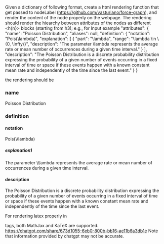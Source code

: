 Given a dictionary of following format, create a html rendering function that get passed to nodeLabel (https://github.com/vasturiano/force-graph), and render the content of the node properly on the webpage. The rendering should render the hiearchy between attributes of the nodes as different <h{n}> blocks (starting from h3); e.g.,
for Input example
  "attributes": {
    "name": "Poisson Distribution",
    "aliases": null,
    "definition": {
      "notation": "Pois(\\lambda)",
      "explanation": [
        {
          "part": "\\lambda",
          "range": "\\lambda \\in \\{0, \\infty\\}",
          "description": "The parameter \\lambda represents the average rate or mean number of occurrences during a given time interval."
        }
      ],
      "description": "The Poisson Distribution is a discrete probability distribution expressing the probability of a given number of events occurring in a fixed interval of time or space if these events happen with a known constant mean rate and independently of the time since the last event."
    }
  }

the rendering should be
<h3>name</h3>
<p>Poisson Distribution</p>
<!-- <h4>aliases</h4> -->
<!-- note that there is no aliases in this example, so this section is skipped -->
<h3>definition</h3>
<h4>notation</h4>
<p>Pois(\\lambda)</p>
<h5>explanation1</h5>
<p>The parameter \\lambda represents the average rate or mean number of occurrences during a given time interval.</p>
<!-- <h5>explanation2</h5>
... more if there are more than 1 -->
<h4>description</h4>
<p>The Poisson Distribution is a discrete probability distribution expressing the probability of a given number of events occurring in a fixed interval of time or space if these events happen with a known constant mean rate and independently of the time since the last event.</p>

For rendering latex properly in <p> tags, both MathJax and KaTeX are supported.
https://chatgpt.com/share/673d1055-6eb0-800b-bb16-ae11b6a3db1e
Note that information provided by chatgpt may not be accurate.